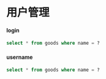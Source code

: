 # 用户管理

#### login
```sql
select * from goods where name = ?
```
#### username
```sql
select * from goods where name = ?
```